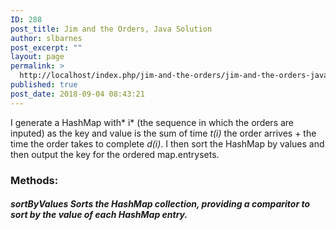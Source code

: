 ```yaml
---
ID: 288
post_title: Jim and the Orders, Java Solution
author: slbarnes
post_excerpt: ""
layout: page
permalink: >
  http://localhost/index.php/jim-and-the-orders/jim-and-the-orders-java-solution/
published: true
post_date: 2018-09-04 08:43:21
---
```

I generate a HashMap with* i* (the sequence in which the orders are inputed) as the key and value is the sum of time *t(i)* the order arrives + the time the order takes to complete *d(i)*. I then sort the HashMap by values and then output the key for the ordered map.entrysets. 
### Methods:

##### sortByValues Sorts the HashMap collection, providing a comparitor to sort by the value of each HashMap entry.